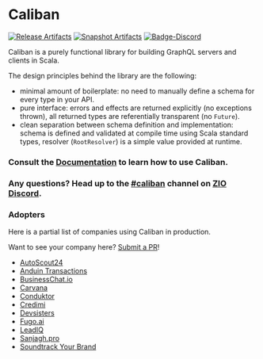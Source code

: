 # Caliban

[![Release Artifacts][Badge-SonatypeReleases]][Link-SonatypeReleases]
[![Snapshot Artifacts][Badge-SonatypeSnapshots]][Link-SonatypeSnapshots]
[![Badge-Discord]][Link-Discord]

[Link-SonatypeReleases]: https://oss.sonatype.org/content/repositories/releases/com/github/ghostdogpr/caliban_2.12/ "Sonatype Releases"
[Badge-SonatypeReleases]: https://img.shields.io/nexus/r/https/oss.sonatype.org/com.github.ghostdogpr/caliban_2.12.svg "Sonatype Releases"
[Link-SonatypeSnapshots]: https://oss.sonatype.org/content/repositories/snapshots/com/github/ghostdogpr/caliban_2.12/ "Sonatype Snapshots"
[Badge-SonatypeSnapshots]: https://img.shields.io/nexus/s/https/oss.sonatype.org/com.github.ghostdogpr/caliban_2.12.svg "Sonatype Snapshots"
[Link-Discord]: https://discord.gg/2ccFBr4 "Discord"
[Badge-Discord]: https://img.shields.io/discord/629491597070827530?logo=discord "chat on discord"

Caliban is a purely functional library for building GraphQL servers and clients in Scala.
 
The design principles behind the library are the following:
- minimal amount of boilerplate: no need to manually define a schema for every type in your API.
- pure interface: errors and effects are returned explicitly (no exceptions thrown), all returned types are referentially transparent (no `Future`).
- clean separation between schema definition and implementation: schema is defined and validated at compile time using Scala standard types, resolver (`RootResolver`) is a simple value provided at runtime.

### Consult the [Documentation](https://ghostdogpr.github.io/caliban/docs/) to learn how to use Caliban.

### Any questions? Head up to the [#caliban](https://discordapp.com/channels/629491597070827530/633200096393166868) channel on [ZIO Discord](https://discord.gg/EYpumuv).

### Adopters

Here is a partial list of companies using Caliban in production.

Want to see your company here? [Submit a PR](https://github.com/ghostdogpr/caliban/edit/master/README.md)!

* [AutoScout24](https://www.autoscout24.de)
* [Anduin Transactions](https://www.anduintransact.com)
* [BusinessChat.io](https://businesschat.io)
* [Carvana](https://www.carvana.com)
* [Conduktor](https://www.conduktor.io)
* [Credimi](https://www.credimi.com)
* [Devsisters](https://www.devsisters.com)
* [Fugo.ai](https://www.fugo.ai)
* [LeadIQ](https://leadiq.com)
* [Sanjagh.pro](https://sanjagh.pro)
* [Soundtrack Your Brand](https://www.soundtrackyourbrand.com)
